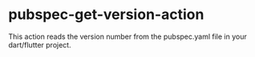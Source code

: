 # pubspec-get-version-action
This action reads the version number from the pubspec.yaml file in your dart/flutter project.
